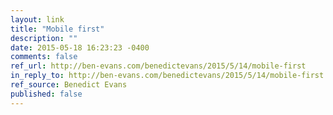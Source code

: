 ```yaml
---
layout: link
title: "Mobile first"
description: ""
date: 2015-05-18 16:23:23 -0400
comments: false
ref_url: http://ben-evans.com/benedictevans/2015/5/14/mobile-first
in_reply_to: http://ben-evans.com/benedictevans/2015/5/14/mobile-first
ref_source: Benedict Evans
published: false
---
```

